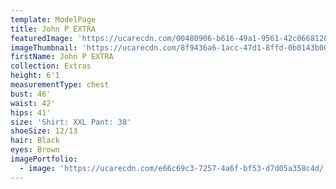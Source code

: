 ```yaml
---
template: ModelPage
title: John P EXTRA
featuredImage: 'https://ucarecdn.com/00480906-b616-49a1-9561-42c0668128ab/'
imageThumbnail: 'https://ucarecdn.com/8f9436a6-1acc-47d1-8ffd-0b0143b00ee3/'
firstName: John P EXTRA
collection: Extras
height: 6'1
measurementType: chest
bust: 46'
waist: 42'
hips: 41'
size: 'Shirt: XXL Pant: 38'
shoeSize: 12/13
hair: Black
eyes: Brown
imagePortfolio:
  - image: 'https://ucarecdn.com/e66c69c3-7257-4a6f-bf53-d7d05a358c4d/'
---
```


